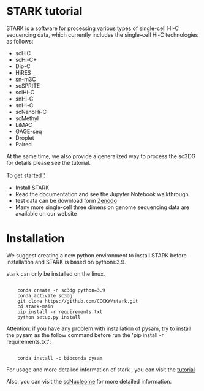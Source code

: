 # STARK tutorial

STARK is a  software for processing various types of single-cell Hi-C sequencing data, which currently includes the  single-cell Hi-C technologies as follows:

- scHiC
- scHi-C+
- Dip-C
- HiRES
- sn-m3C
- scSPRITE
- sciHi-C
- snHi-C
- snHi-C
- scNanoHi-C
- scMethyl
- LiMAC
- GAGE-seq
- Droplet
- Paired

At the same time, we also provide a generalized way to process the sc3DG for details please see the tutorial.

To get started：
- Install STARK
- Read the documentation and see the Jupyter Notebook walkthrough.
- test data can be download form [Zenodo](https://zenodo.org/records/12598215/files/sc3dg.tar.gz)
- Many more single-cell three dimension genome sequencing data are available on our website

# Installation


We suggest creating a new python environment to install STARK before installation and STARK is based on python≥3.9.

stark can only be installed on the linux.

```shell

    conda create -n sc3dg python=3.9
    conda activate sc3dg
    git clone https://github.com/CCCKW/stark.git
    cd stark-main
    pip install -r requirements.txt
    python setup.py install

```

Attention: if you have any problem with installation of pysam, try to install the pysam as the follow command before run the 'pip install -r requirements.txt':

```shell

    conda install -c bioconda pysam

```

For usage and more detailed information of stark , you can visit the [tutorial](https://sc3dg.readthedocs.io/)


Also, you can visit the [scNucleome](http://scnucleome.com/) for more detailed information.

